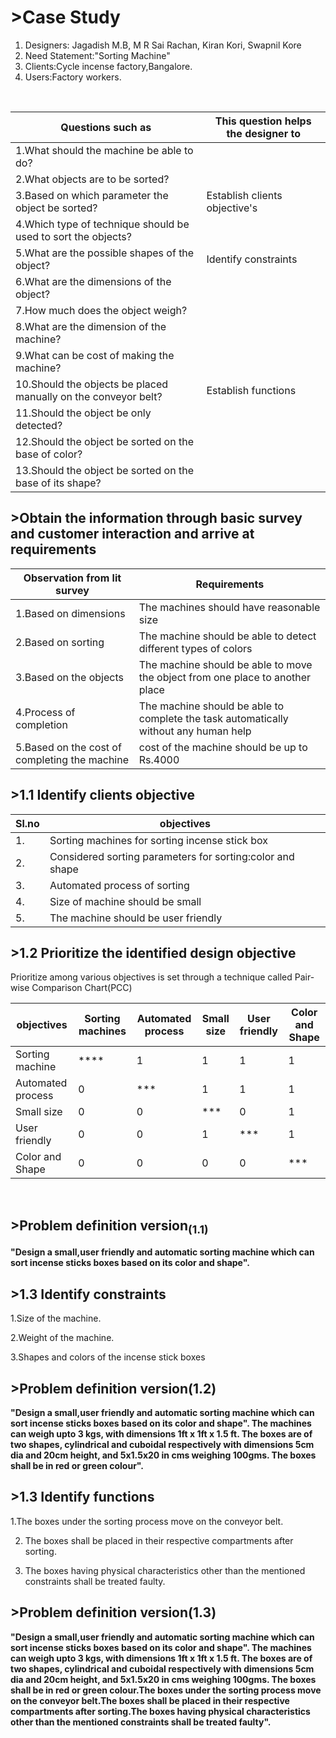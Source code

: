 # >Case Study<br>
1.    Designers: Jagadish M.B, M R Sai Rachan, Kiran Kori, Swapnil Kore
2.    Need Statement:"Sorting Machine"
3.    Clients:Cycle incense factory,Bangalore.
4.    Users:Factory workers.
<br>

|  Questions such as|   This question helps the designer to   |
|----|----|
|1.What should the machine be able to do?|
|2.What objects are to be sorted?|
|3.Based on which parameter the object be sorted?|Establish clients objective's|
|4.Which type of technique should be used to sort the objects?|
|5.What are the possible shapes of the object?|Identify constraints|
|6.What are the dimensions of the object?|
|7.How much does the object weigh?|
|8.What are the dimension of the machine?|
|9.What can be cost of making the machine?|
|10.Should the objects be placed manually on the conveyor belt?|Establish functions|
|11.Should the object be only detected?|
|12.Should the object be sorted on the base of color?|
|13.Should the object be sorted on the base of its shape?|

## >Obtain the information through basic survey and customer interaction and arrive at requirements

|Observation from lit survey |Requirements|
|----|-----|
|1.Based on dimensions|The machines should have reasonable size|
|2.Based on sorting|The machine should be able to detect different types of colors|
|3.Based on the objects|The machine should be able to move the object from one place to another place|
|4.Process of completion |The machine should be able to complete the task automatically without any human help|
|5.Based on the cost of completing the machine|cost of the machine should be up to Rs.4000|

## >1.1 Identify clients objective

|Sl.no|objectives|
|---|---|
|1.|Sorting machines for sorting incense stick box|
|2.|Considered sorting parameters for sorting:color and shape|
|3.|Automated process of sorting|
|4.|Size of machine should be small|
|5.|The machine should be user friendly|

## >1.2 Prioritize the identified design objective

Prioritize among various objectives is set through a technique called Pair-wise Comparison Chart(PCC)

|objectives|Sorting machines|Automated process|Small size|User friendly|Color and Shape|
|----|----|---|----|-----|----|
|Sorting machine|****|1|1|1|1|
|Automated process|0|***|1|1|1|
|Small size|0|0|***|0|1|
|User friendly|0|0|1|***|1|
|Color and Shape|0|0|0|0|***|
<br>

## >Problem definition version<sub>(1.1)</sub>

**"Design a small,user friendly and automatic sorting machine which can sort incense sticks boxes based on its color and shape".**
<br>

## >1.3 Identify constraints

1.Size of the machine.

2.Weight of the machine.

3.Shapes and colors of the incense stick boxes

## >Problem definition version(1.2)</sub>
**"Design a small,user friendly and automatic sorting machine which can sort incense sticks boxes based on its color and shape". The machines can weigh upto 3 kgs, with dimensions 1ft x 1ft x 1.5 ft. The boxes are of two shapes, cylindrical and cuboidal respectively with dimensions 5cm dia and 20cm height, and 5x1.5x20 in cms weighing 100gms. The boxes shall be in red or green colour".**

## >1.3 Identify functions

1.The boxes under the sorting process move on the conveyor belt.

2. The boxes shall be placed in their respective compartments after sorting.

3. The boxes having physical characteristics other than the mentioned constraints shall be treated faulty.

## >Problem definition version(1.3)</sub>
**"Design a small,user friendly and automatic sorting machine which can sort incense sticks boxes based on its color and shape". The machines can weigh upto 3 kgs, with dimensions 1ft x 1ft x 1.5 ft. The boxes are of two shapes, cylindrical and cuboidal respectively with dimensions 5cm dia and 20cm height, and 5x1.5x20 in cms weighing 100gms. The boxes shall be in red or green colour.The boxes under the sorting process move on the conveyor belt.The boxes shall be placed in their respective compartments after sorting.The boxes having physical characteristics other than the mentioned constraints shall be treated faulty".**